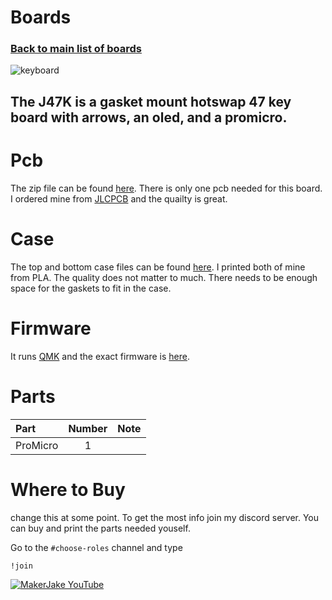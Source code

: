 # Boards
### [Back to main list of boards](https://github.com/MakerJake01/MakerJakes-keyboards) 
![keyboard](https://i.imgur.com/mgQVnJ8.jpg)
## The J47K is a gasket mount hotswap 47 key board with arrows, an oled, and a promicro. 



# Pcb
The zip file can be found [here](). There is only one pcb needed for this board. I ordered mine from [JLCPCB](https://jlcpcb.com) and the quailty is great.  

# Case
The top and bottom case files can be found [here](https://github.com/MakerJake01/MakerJakes-keyboards/tree/main/J47K/Case). I printed both of mine from PLA. The quality does not matter to much. There needs to be enough space for the gaskets to fit in the case. 

# Firmware 
It runs [QMK](https://qmk.fm) and the exact firmware is [here](). 

# Parts
| Part        | Number      | Note |
| :---        |    :----:   |          ---: |
| ProMicro   | 1           |  |

# Where to Buy 
change this at some point. To get the most info join my discord server. You can buy and print the parts needed youself. 

Go to the `#choose-roles` channel and type 
~~~
!join 
~~~

[![MakerJake YouTube](https://img.shields.io/badge/Discord-5865F2?style=for-the-badge&logo=discord&logoColor=white)](https://discord.gg/ktUDJ3w) 
